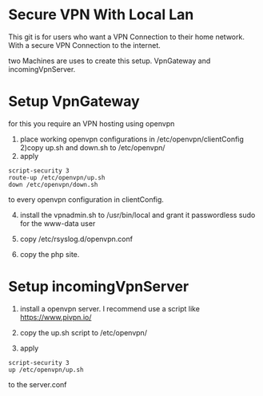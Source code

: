 # Secure VPN With Local Lan
This git is for users who want a VPN Connection to their home network. With a secure VPN Connection to the internet. 

two Machines are uses to create this setup. VpnGateway and incomingVpnServer.

# Setup VpnGateway
for this you require an VPN hosting using openvpn
1) place working openvpn configurations in /etc/openvpn/clientConfig 
2)copy up.sh and down.sh to /etc/openvpn/
3) apply
```
script-security 3 
route-up /etc/openvpn/up.sh
down /etc/openvpn/down.sh
```
to every openvpn configuration in clientConfig. 

4) install the vpnadmin.sh to /usr/bin/local and grant it passwordless sudo for the www-data user

5) copy /etc/rsyslog.d/openvpn.conf

6) copy the php site.



# Setup incomingVpnServer
1) install a openvpn server. I recommend use a script like https://www.pivpn.io/

2) copy the up.sh script to /etc/openvpn/
3) apply
```
script-security 3 
up /etc/openvpn/up.sh
```
to the server.conf



